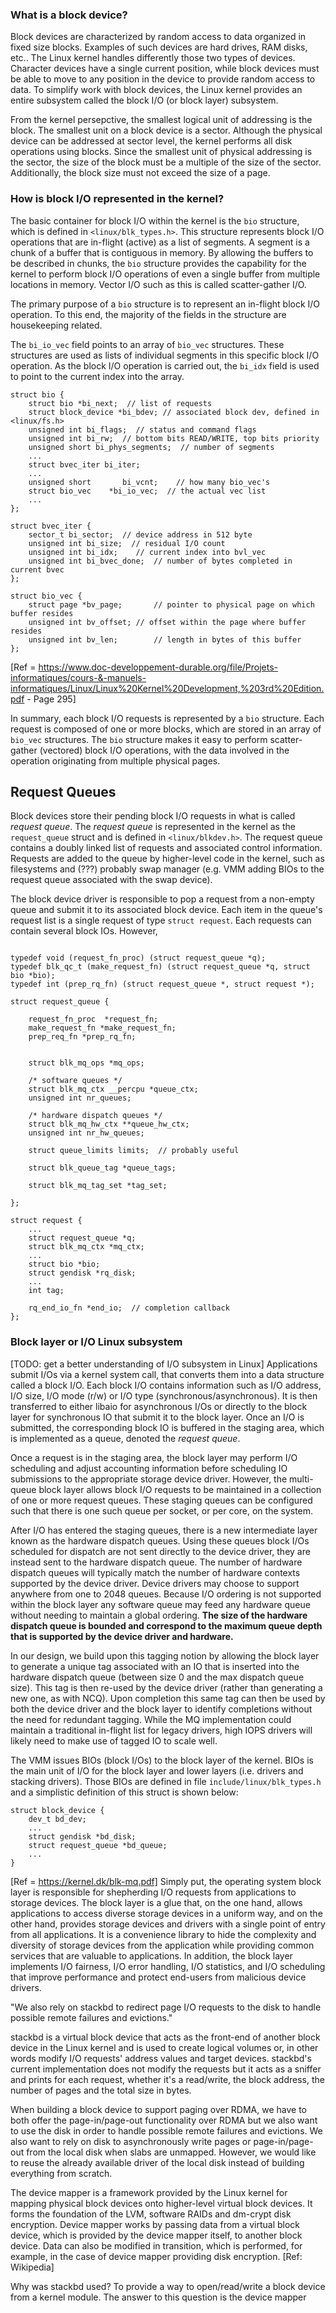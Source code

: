 ### What is a block device?
Block devices are characterized by random access to data organized in fixed
size blocks. Examples of such devices are hard drives, RAM disks, etc.. The
Linux kernel handles differently those two types of devices. Character devices
have a single current position, while block devices must be able to move to any
position in the device to provide random access to data. To simplify work with
block devices, the Linux kernel provides an entire subsystem called the block
I/O (or block layer) subsystem.

From the kernel persepctive, the smallest logical unit of addressing is the
block. The smallest unit on a block device is a sector. Although the physical
device can be addressed at sector level, the kernel performs all disk operations
using blocks. Since the smallest unit of physical addressing is the sector, the
size of the block must be a multiple of the size of the sector. Additionally,
the block size must not exceed the size of a page.

### How is block I/O represented in the kernel?
The basic container for block I/O within the kernel is the `bio` structure,
which is defined in `<linux/blk_types.h>`. This structure represents block I/O
operations that are in-flight (active) as a list of segments. A segment is a
chunk of a buffer that is contiguous in memory. By allowing the buffers to be
described in chunks, the `bio` structure provides the capability for the kernel
to perform block I/O operations of even a single buffer from multiple locations
in memory. Vector I/O such as this is called scatter-gather I/O.

The primary purpose of a `bio` structure is to represent an in-flight block I/O
operation. To this end, the majority of the fields in the structure are
housekeeping related.

The `bi_io_vec` field points to an array of `bio_vec` structures. These
structures are used as lists of individual segments in this specific block I/O
operation. As the block I/O operation is carried out, the `bi_idx` field is
used to point to the current index into the array.

```
struct bio {
	struct bio *bi_next;  // list of requests
	struct block_device *bi_bdev; // associated block dev, defined in <linux/fs.h>
	unsigned int bi_flags;	// status and command flags
	unsigned int bi_rw;  // bottom bits READ/WRITE, top bits priority
	unsigned short bi_phys_segments;  // number of segments
	...
	struct bvec_iter bi_iter;
	...
	unsigned short 		 bi_vcnt;  	 // how many bio_vec's
	struct bio_vec    *bi_io_vec;  // the actual vec list
	...
};

struct bvec_iter {
	sector_t bi_sector;  // device address in 512 byte
	unsigned int bi_size;  // residual I/O count
	unsigned int bi_idx;	// current index into bvl_vec
	unsigned int bi_bvec_done;	// number of bytes completed in current bvec
};

struct bio_vec {
	struct page *bv_page;		// pointer to physical page on which buffer resides
	unsigned int bv_offset; // offset within the page where buffer resides
	unsigned int bv_len;		// length in bytes of this buffer
};
```

[Ref = https://www.doc-developpement-durable.org/file/Projets-informatiques/cours-&-manuels-informatiques/Linux/Linux%20Kernel%20Development,%203rd%20Edition.pdf - Page 295]

In summary, each block I/O requests is represented by a `bio` structure. Each
request is composed of one or more blocks, which are stored in an array of
`bio_vec` structures. The `bio` structure makes it easy to perform
scatter-gather (vectored) block I/O operations, with the data involved in the
operation originating from multiple physical pages.


## Request Queues
Block devices store their pending block I/O requests in what is called
_request queue_. The _request queue_ is represented in the kernel as the
`request_queue` struct and is defined in `<linux/blkdev.h>`. The request queue
contains a doubly linked list of requests and associated control information.
Requests are added to the queue by higher-level code in the kernel, such as
filesystems and (???) probably swap manager (e.g. VMM adding BIOs to the
request queue associated with the swap device).

The block device driver is responsible to pop a request from a non-empty queue
and submit it to its associated block device. Each item in the queue's request
list is a single request of type `struct request`. Each requests can contain
several block IOs. However,

```

typedef void (request_fn_proc) (struct request_queue *q);
typedef blk_qc_t (make_request_fn) (struct request_queue *q, struct bio *bio);
typedef int (prep_rq_fn) (struct request_queue *, struct request *);

struct request_queue {

	request_fn_proc  *request_fn;
	make_request_fn *make_request_fn;
	prep_req_fn *prep_rq_fn;


	struct blk_mq_ops *mq_ops;

	/* software queues */
	struct blk_mq_ctx __percpu *queue_ctx;
	unsigned int nr_queues;

	/* hardware dispatch queues */
	struct blk_mq_hw_ctx **queue_hw_ctx;
	unsigned int nr_hw_queues;

	struct queue_limits limits;  // probably useful

	struct blk_queue_tag *queue_tags;

	struct blk_mq_tag_set *tag_set;

};

struct request {
	...
	struct request_queue *q;
	struct blk_mq_ctx *mq_ctx;
	...
	struct bio *bio;
	struct gendisk *rq_disk;
	...
	int tag;

	rq_end_io_fn *end_io;  // completion callback
};
```


### Block layer or I/O Linux subsystem
[TODO: get a better understanding of I/O subsystem in Linux]
Applications submit I/Os via a kernel system call, that converts them into a
data structure called a block I/O. Each block I/O contains information such as
I/O address, I/O size, I/O mode (r/w) or I/O type (synchronous/asynchronous).
It is then transferred to either libaio for asynchronous I/Os or directly to
the block layer for synchronous IO that submit it to the block layer. Once an
I/O is submitted, the corresponding block IO is buffered in the staging area,
which is implemented as a queue, denoted the _request queue_.

Once a request is in the staging area, the block layer may perform I/O
scheduling and adjust accounting information before scheduling IO submissions
to the appropriate storage device driver. However, the multi-queue block layer
allows block I/O requests to be maintained in a collection of one or more
request queues. These staging queues can be configured such that there is one
such queue per socket, or per core, on the system.

After I/O has entered the staging queues, there is a new intermediate layer
known as the hardware dispatch queues. Using these queues block I/Os scheduled
for dispatch are not sent directly to the device driver, they are instead sent
to the hardware dispatch queue. The number of hardware dispatch queues will
typically match the number of hardware contexts supported by the device driver.
Device drivers may choose to support anywhere from one to 2048 queues. Because
I/O ordering is not supported within the block layer any software queue may
feed any hardware queue without needing to maintain a global ordering.
**The size of the hardware dispatch queue is bounded and correspond to the
maximum queue depth that is supported by the device driver and hardware.**

In  our  design,  we  build  upon  this  tagging  notion  by  allowing the
block layer to generate a unique tag associated with an IO that is inserted
into the hardware dispatch queue (between size 0 and the max dispatch queue
size). This tag is then re-used by the device driver (rather than generating
a new one, as with NCQ). Upon completion this same tag can then be used by both
the device driver and the block layer to identify completions without the need
for redundant tagging. While  the  MQ  implementation  could  maintain  a
traditional in-flight list for legacy drivers, high IOPS drivers will likely
need to make use of tagged IO to scale well.


The VMM issues BIOs (block I/Os) to the block layer of the kernel. BIOs is the
main unit of I/O for the block layer and lower layers (i.e. drivers and
stacking drivers). Those BIOs are defined in file `include/linux/blk_types.h`
and a simplistic definition of this struct is shown below:
```
struct block_device {
	dev_t bd_dev;
	...
	struct gendisk *bd_disk;
	struct request_queue *bd_queue;
	...
}

```


[Ref = https://kernel.dk/blk-mq.pdf]
Simply put, the operating system block layer is responsible for shepherding I/O
requests from applications to storage devices. The block layer is a glue that,
on the one hand, allows applications to access diverse storage devices in a
uniform way, and on the other hand, provides storage devices and drivers with a
single point of entry from all applications. It is a convenience library to
hide the complexity and diversity of storage devices from the application while
providing common services that are valuable to applications. In addition, the
block layer implements I/O fairness, I/O error handling, I/O statistics, and
I/O scheduling that improve performance and protect end-users from malicious
device drivers.


"We also rely on stackbd to redirect page I/O requests to the disk to handle
possible remote failures and evictions."

stackbd is a virtual block device that acts as the front-end of another block
device in the Linux kernel and is used to create logical volumes or, in other
words modify I/O requests' address values and target devices. stackbd's current
implementation does not modify the requests but it acts as a sniffer and prints
for each request, whether it's a read/write, the block address, the number of
pages and the total size in bytes.

When building a block device to support paging over RDMA, we have to both offer
the page-in/page-out functionality over RDMA but we also want to use the disk
in order to handle possible remote failures and evictions. We also want to rely
on disk to asynchronously write pages or page-in/page-out from the local disk
when slabs are unmapped. However, we would like to reuse the already available
driver of the local disk instead of building everything from scratch.

The device mapper is a framework provided by the Linux kernel for mapping
physical block devices onto higher-level virtual block devices. It forms the
foundation of the LVM, software RAIDs and dm-crypt disk encryption. Device
mapper works by passing data from a virtual block device, which is provided by
the device mapper itself, to another block device. Data can also be modified in
transition, which is performed, for example, in the case of device mapper
providing disk encryption. [Ref: Wikipedia]

Why was stackbd used? To provide a way to open/read/write a block device from a
kernel module. The answer to this question is the device mapper
